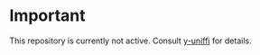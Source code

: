 # Important

This repository is currently not active. Consult [y-uniffi](https://github.com/y-crdt/y-uniffi) for details.
